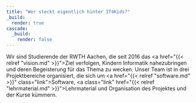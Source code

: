 ```yaml
---
title: "Wer steckt eigentlich hinter IT4Kids?"
_build:
  render: true
cascade:
  _build:
    render: false
---
```


Wir sind Studierende der RWTH Aachen, die seit 2016 das <a href="{{< relref "vision.md" >}}">Ziel</a> verfolgen, Kindern Informatik nahezubringen und deren Begeisterung für das Thema zu wecken. Unser Team ist in drei Projektbereiche organisiert, die sich um <a href="{{< relref "software.md" >}}" class="link">Software</a>, <a class="link" href="{{< relref "lehrmaterial.md" >}}">Lehrmaterial</a> und Organisation des Projektes und der Kurse kümmern.
